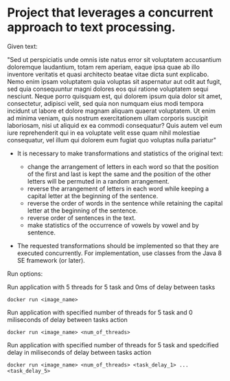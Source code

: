 #  Project that leverages a concurrent approach to text processing.


Given text:

"Sed ut perspiciatis unde omnis iste natus error sit voluptatem accusantium 
doloremque laudantium, totam rem aperiam, eaque ipsa quae ab illo inventore veritatis 
et quasi architecto beatae vitae dicta sunt explicabo. Nemo enim ipsam voluptatem 
quia voluptas sit aspernatur aut odit aut fugit, sed quia consequuntur magni dolores 
eos qui ratione voluptatem sequi nesciunt. Neque porro quisquam est, qui dolorem 
ipsum quia dolor sit amet, consectetur, adipisci velit, sed quia non numquam eius 
modi tempora incidunt ut labore et dolore magnam aliquam quaerat voluptatem. Ut 
enim ad minima veniam, quis nostrum exercitationem ullam corporis suscipit 
laboriosam, nisi ut aliquid ex ea commodi consequatur? Quis autem vel eum iure 
reprehenderit qui in ea voluptate velit esse quam nihil molestiae consequatur, vel illum 
qui dolorem eum fugiat quo voluptas nulla pariatur"


* It is necessary to make transformations and statistics of the original text:
  * change the arrangement of letters in each word so that the position of the first and last is kept the same
    and the position of the other letters will be permuted in a random arrangement.
  * reverse the arrangement of letters in each word while keeping a capital letter at the beginning of the sentence.
  * reverse the order of words in the sentence while retaining the capital letter at the beginning of the sentence.
  * reverse order of sentences in the text.
  * make statistics of the occurrence of vowels by vowel and by sentence.
 
* The requested transformations should be implemented so that they are executed concurrently.
For implementation, use classes from the Java 8 SE framework (or later).






Run options:

Run application with 5 threads for 5 task and 0ms of delay between tasks
```
docker run <image_name>
```
Run application with specified number of threads for 5 task and 0 miliseconds of delay between tasks action
```
docker run <image_name> <num_of_threads>
```

Run application with specified number of threads for 5 task and spedcified delay in miliseconds of delay between tasks action
```
docker run <image_name> <num_of_threads> <task_delay_1> ... <task_delay_5>
```